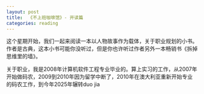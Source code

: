 ```yaml
---
layout: post
title:  《不上班咖啡馆》- 开读篇
categories: reading
---
```


这个星期开始，我们一起来阅读一本以人物故事作为载体，关于职业规划的小书。作者是古典，这本小书可能你没听过，但是你也许听过作者另外一本畅销书《拆掉思维里的墙》。

关于职业，我是2008年计算机软件工程专业毕业的。算上实习的工作，从2007年开始做码农，2009到2010年因为留学中断了，2010年在澳大利亚重新开始专业的码农工作，到今年2025年辗转duo jia
<!--stackedit_data:
eyJoaXN0b3J5IjpbMjEzNDg5ODk2OF19
-->